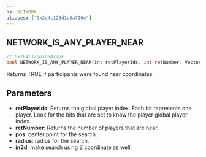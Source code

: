 ```yaml
---
ns: NETWORK
aliases: ["0x2e4c123d1c8a710e"]
---
```

## NETWORK_IS_ANY_PLAYER_NEAR

```c
// 0x2E4C123D1C8A710E
bool NETWORK_IS_ANY_PLAYER_NEAR(int retPlayerIds, int retNumber, Vector3 pos, float radius, bool in3d);
```

Returns TRUE if participants were found near coordinates.


## Parameters
* **retPlayerIds**: Returns the global player index. Each bit represents one player. Look for the bits that are set to know the player global player index.
* **retNumber**: Returns the number of players that are near.
* **pos**: center point for the search.
* **radius**: radius for the search.
* **in3d**: make search using Z coordinate as well.
